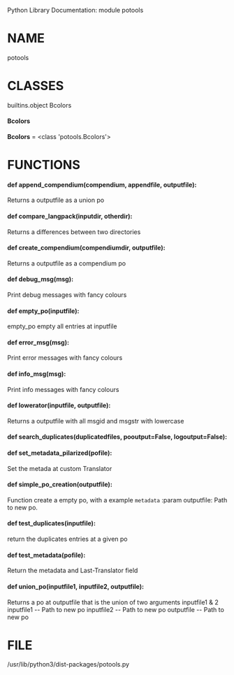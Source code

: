 Python Library Documentation: module potools

# __NAME__

potools

# __CLASSES__

builtins.object
    Bcolors

#### Bcolors
__Bcolors__ = <class 'potools.Bcolors'>

# __FUNCTIONS__

#### def __append_compendium__(compendium, appendfile, outputfile):

Returns a outputfile as a union po

#### def __compare_langpack__(inputdir, otherdir):

Returns a differences between two directories

#### def __create_compendium__(compendiumdir, outputfile):

Returns a outputfile as a compendium po

#### def __debug_msg__(msg):

Print debug messages with fancy colours

#### def __empty_po__(inputfile):

empty_po empty all entries at inputfile

#### def __error_msg__(msg):

Print error messages with fancy colours

#### def __info_msg__(msg):

Print info messages with fancy colours

#### def __lowerator__(inputfile, outputfile):

Returns a outputfile with all msgid and msgstr with lowercase

#### def __search_duplicates__(duplicatedfiles, pooutput=False, logoutput=False):


#### def __set_metadata_pilarized__(pofile):

Set the metada at custom Translator

#### def __simple_po_creation__(outputfile):

Function create a empty po, with a example `metadata`
:param outputfile: Path to new po.

#### def __test_duplicates__(inputfile):

return the duplicates entries at a given po

#### def __test_metadata__(pofile):

Return the metadata and Last-Translator field

#### def __union_po__(inputfile1, inputfile2, outputfile):

Returns a po at outputfile that is the union of two arguments inputfile1 & 2
inputfile1 -- Path to new po
inputfile2 -- Path to new po
outputfile -- Path to new po

# __FILE__

/usr/lib/python3/dist-packages/potools.py

